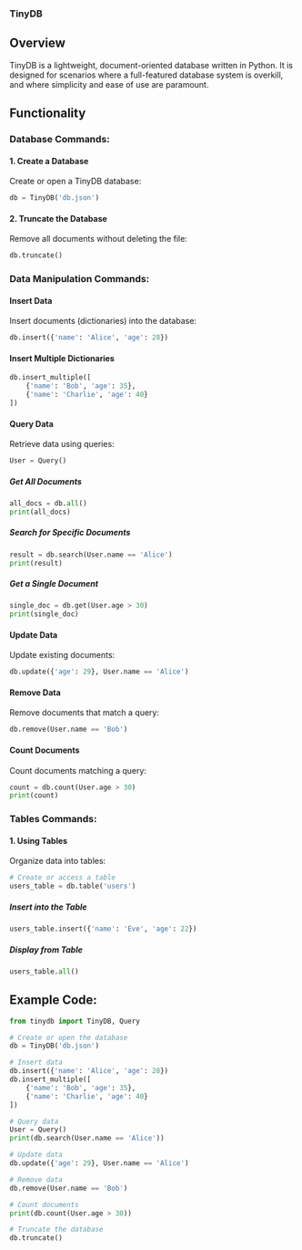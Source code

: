 ### TinyDB

## Overview

TinyDB is a lightweight, document-oriented database written in Python. It is designed for scenarios where a full-featured database system is overkill, and where simplicity and ease of use are paramount.

## Functionality

### Database Commands:

#### 1. Create a Database

Create or open a TinyDB database:

```python
db = TinyDB('db.json')
```

#### 2. Truncate the Database

Remove all documents without deleting the file:

```python
db.truncate()
```

### Data Manipulation Commands:

#### Insert Data

Insert documents (dictionaries) into the database:

```python
db.insert({'name': 'Alice', 'age': 28})
```

#### Insert Multiple Dictionaries

```python
db.insert_multiple([
    {'name': 'Bob', 'age': 35},
    {'name': 'Charlie', 'age': 40}
])
```

#### Query Data

Retrieve data using queries:

```python
User = Query()
```

##### Get All Documents

```python
all_docs = db.all()
print(all_docs)
```

##### Search for Specific Documents

```python
result = db.search(User.name == 'Alice')
print(result)
```

##### Get a Single Document

```python
single_doc = db.get(User.age > 30)
print(single_doc)
```

#### Update Data

Update existing documents:

```python
db.update({'age': 29}, User.name == 'Alice')
```

#### Remove Data

Remove documents that match a query:

```python
db.remove(User.name == 'Bob')
```

#### Count Documents

Count documents matching a query:

```python
count = db.count(User.age > 30)
print(count)
```

### Tables Commands:

#### 1. Using Tables

Organize data into tables:

```python
# Create or access a table
users_table = db.table('users')
```

##### Insert into the Table

```python
users_table.insert({'name': 'Eve', 'age': 22})
```

##### Display from Table

```python
users_table.all()
```

## Example Code:

```python
from tinydb import TinyDB, Query

# Create or open the database
db = TinyDB('db.json')

# Insert data
db.insert({'name': 'Alice', 'age': 28})
db.insert_multiple([
    {'name': 'Bob', 'age': 35},
    {'name': 'Charlie', 'age': 40}
])

# Query data
User = Query()
print(db.search(User.name == 'Alice'))

# Update data
db.update({'age': 29}, User.name == 'Alice')

# Remove data
db.remove(User.name == 'Bob')

# Count documents
print(db.count(User.age > 30))

# Truncate the database
db.truncate()
```
